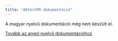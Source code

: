 ```yaml
---
title: "AbterCMS dokumentáció"
---
```


A magyar nyelvű dokumentáció még nem készült el.

[Tovább az angol nyelvű dokumentációhoz](https://docs.abtercms.com/en/)